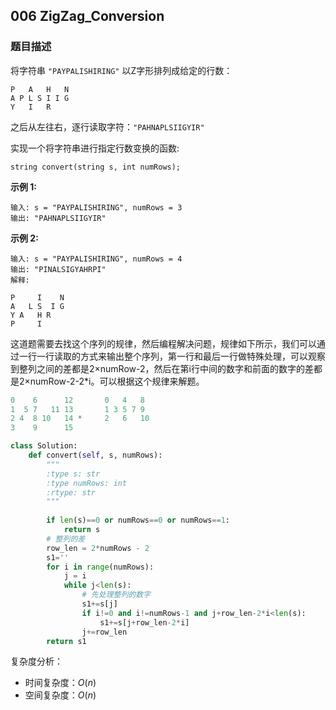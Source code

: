 ## 006 ZigZag_Conversion

### 题目描述

将字符串 `"PAYPALISHIRING"` 以Z字形排列成给定的行数：

```
P   A   H   N
A P L S I I G
Y   I   R
```

之后从左往右，逐行读取字符：`"PAHNAPLSIIGYIR"`

实现一个将字符串进行指定行数变换的函数:

```
string convert(string s, int numRows);
```

**示例 1:**

```
输入: s = "PAYPALISHIRING", numRows = 3
输出: "PAHNAPLSIIGYIR"
```

**示例 2:**

```
输入: s = "PAYPALISHIRING", numRows = 4
输出: "PINALSIGYAHRPI"
解释:

P     I    N
A   L S  I G
Y A   H R
P     I
```

​	这道题需要去找这个序列的规律，然后编程解决问题，规律如下所示，我们可以通过一行一行读取的方式来输出整个序列，第一行和最后一行做特殊处理，可以观察到整列之间的差都是2×numRow-2，然后在第i行中间的数字和前面的数字的差都是2×numRow-2-2*i。可以根据这个规律来解题。

```python
0    6      12       0   4   8
1  5 7   11 13       1 3 5 7 9
2 4  8 10   14 *     2   6   10
3    9      15
```

```python
class Solution:
    def convert(self, s, numRows):
        """
        :type s: str
        :type numRows: int
        :rtype: str
        """
        
        if len(s)==0 or numRows==0 or numRows==1:
            return s
        # 整列的差
        row_len = 2*numRows - 2 
        s1=''
        for i in range(numRows):
            j = i
            while j<len(s):
                # 先处理整列的数字
                s1+=s[j]
                if i!=0 and i!=numRows-1 and j+row_len-2*i<len(s):
                    s1+=s[j+row_len-2*i]
                j+=row_len
        return s1
```

复杂度分析：

- 时间复杂度：$O(n)$
- 空间复杂度：$O(n)$